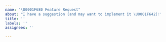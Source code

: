 ```yaml
---
name: "\U0001F680 Feature Request"
about: "I have a suggestion (and may want to implement it \U0001F642)!"
title: ''
labels: ''
assignees: ''

---
```


<!--
You have an idea how to improve the site? That's awesome!

Before submitting, please have a look at the existing issues if there's already
something related to your suggestion.

We are also working on a relaunch at the moment, so it might be a good idea to
check out our plans there as well: https://github.com/nodejs/website-redesign/issues/

Help is always welcome!
-->
